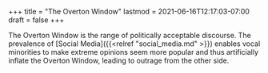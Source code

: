 +++
title = "The Overton Window"
lastmod = 2021-06-16T12:17:03-07:00
draft = false
+++

The Overton Window is the range of politically acceptable discourse. The prevalence of [Social Media]({{<relref "social_media.md" >}}) enables vocal minorities to make extreme opinions seem more popular and thus artificially inflate the Overton Window, leading to outrage from the other side.
